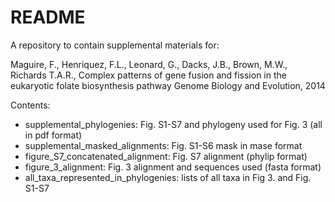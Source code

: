 # README #

A repository to contain supplemental materials for:

Maguire, F., Henriquez, F.L., Leonard, G., Dacks, J.B., Brown, M.W., Richards T.A.R.,
Complex patterns of gene fusion and fission in the eukaryotic folate biosynthesis pathway
Genome Biology and Evolution, 2014

Contents:

*    supplemental_phylogenies: Fig. S1-S7 and phylogeny used for Fig. 3 (all in pdf format)
*    supplemental_masked_alignments: Fig. S1-S6 mask in mase format
*    figure_S7_concatenated_alignment: Fig. S7 alignment (phylip format)
*    figure_3_alignment: Fig. 3 alignment and sequences used (fasta format)
*    all_taxa_represented_in_phylogenies: lists of all taxa in Fig 3. and Fig. S1-S7 


